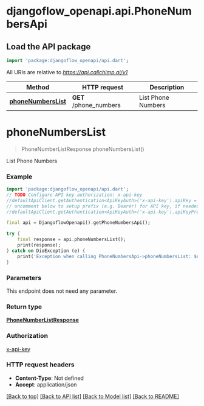 # djangoflow_openapi.api.PhoneNumbersApi

## Load the API package
```dart
import 'package:djangoflow_openapi/api.dart';
```

All URIs are relative to *https://api.callchimp.ai/v1*

Method | HTTP request | Description
------------- | ------------- | -------------
[**phoneNumbersList**](PhoneNumbersApi.md#phonenumberslist) | **GET** /phone_numbers | List Phone Numbers


# **phoneNumbersList**
> PhoneNumberListResponse phoneNumbersList()

List Phone Numbers



### Example
```dart
import 'package:djangoflow_openapi/api.dart';
// TODO Configure API key authorization: x-api-key
//defaultApiClient.getAuthentication<ApiKeyAuth>('x-api-key').apiKey = 'YOUR_API_KEY';
// uncomment below to setup prefix (e.g. Bearer) for API key, if needed
//defaultApiClient.getAuthentication<ApiKeyAuth>('x-api-key').apiKeyPrefix = 'Bearer';

final api = DjangoflowOpenapi().getPhoneNumbersApi();

try {
    final response = api.phoneNumbersList();
    print(response);
} catch on DioException (e) {
    print('Exception when calling PhoneNumbersApi->phoneNumbersList: $e\n');
}
```

### Parameters
This endpoint does not need any parameter.

### Return type

[**PhoneNumberListResponse**](PhoneNumberListResponse.md)

### Authorization

[x-api-key](../README.md#x-api-key)

### HTTP request headers

 - **Content-Type**: Not defined
 - **Accept**: application/json

[[Back to top]](#) [[Back to API list]](../README.md#documentation-for-api-endpoints) [[Back to Model list]](../README.md#documentation-for-models) [[Back to README]](../README.md)

